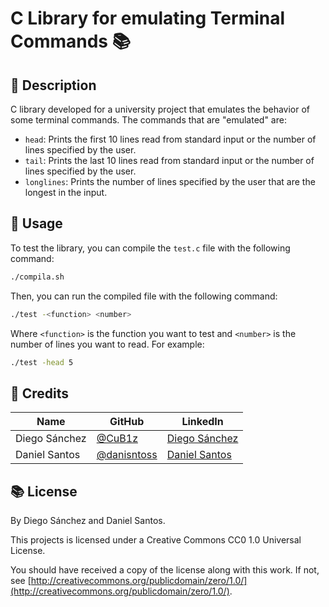 # C Library for emulating Terminal Commands 📚

## 📝 Description
C library developed for a university project that emulates the behavior of some terminal commands. The commands that are "emulated" are:
- `head`: Prints the first 10 lines read from standard input or the number of lines specified by the user.
- `tail`: Prints the last 10 lines read from standard input or the number of lines specified by the user.
- `longlines`: Prints the number of lines specified by the user that are the longest in the input.

## 🚀 Usage
To test the library, you can compile the `test.c` file with the following command:
```bash
./compila.sh
```

Then, you can run the compiled file with the following command:
```bash
./test -<function> <number> 
```

Where `<function>` is the function you want to test and `<number>` is the number of lines you want to read. For example:
```bash
./test -head 5
```

## 📜 Credits

| Name          | GitHub                                       | LinkedIn                                                    |
| ------------- | -------------------------------------------- | ----------------------------------------------------------- |
| Diego Sánchez | [@CuB1z](https://github.com/CuB1z)           | [Diego Sánchez](https://www.linkedin.com/in/cub1z/)         |
| Daniel Santos | [@danisntoss](https://github.com/danisntoss) | [Daniel Santos ](https://www.linkedin.com/in/danisntoss/) |

## 📚 License

By Diego Sánchez and Daniel Santos.

This projects is licensed under a Creative Commons CC0 1.0 Universal License. 

You should have received a copy of the license along with this work. If not, see [http://creativecommons.org/publicdomain/zero/1.0/](http://creativecommons.org/publicdomain/zero/1.0/).